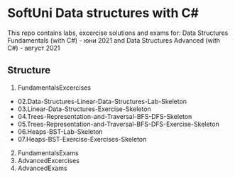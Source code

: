 # SoftUni Data structures with C#
This repo contains labs, excercise solutions and exams for:
Data Structures Fundamentals (with C#) - юни 2021
and
Data Structures Advanced (with C#) - август 2021

## Structure

1. FundamentalsExcercises
  - 02.Data-Structures-Linear-Data-Structures-Lab-Skeleton
  - 03.Linear-Data-Structures-Exercise-Skeleton
  - 04.Trees-Representation-and-Traversal-BFS-DFS-Skeleton
  - 05.Trees-Representation-and-Traversal-BFS-DFS-Exercise-Skeleton
  - 06.Heaps-BST-Lab-Skeleton
  - 07.Heaps-BST-Exercise-Exercises-Skeleton
2. FundamentalsExams
3. AdvancedExcercises
4. AdvancedExams
